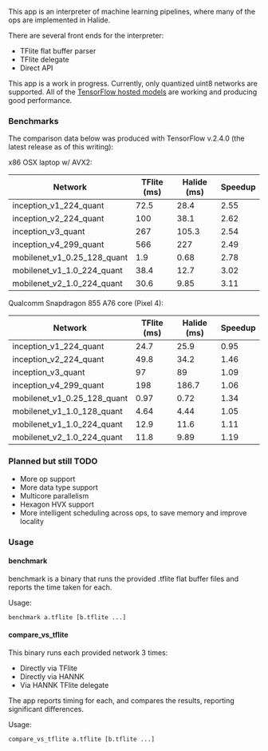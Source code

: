 This app is an interpreter of machine learning pipelines, where many of the ops are implemented in Halide.

There are several front ends for the interpreter:
- TFlite flat buffer parser
- TFlite delegate
- Direct API

This app is a work in progress. Currently, only quantized uint8 networks are supported.
All of the [TensorFlow hosted models](https://www.tensorflow.org/lite/guide/hosted_models)
are working and producing good performance.

### Benchmarks
The comparison data below was produced with TensorFlow v.2.4.0 (the latest release as of this writing):

x86 OSX laptop w/ AVX2:

| Network | TFlite (ms)|Halide (ms)| Speedup
| ---- | ---- | ---- | ---- |
| inception_v1_224_quant | 72.5 | 28.4 | 2.55 |
| inception_v2_224_quant | 100 | 38.1 | 2.62 |
| inception_v3_quant | 267 | 105.3 | 2.54 |
| inception_v4_299_quant | 566 | 227 | 2.49 |
| mobilenet_v1_0.25_128_quant | 1.9 | 0.68 | 2.78 |
| mobilenet_v1_1.0_224_quant | 38.4 | 12.7 | 3.02 |
| mobilenet_v2_1.0_224_quant | 30.6 | 9.85 | 3.11 |

Qualcomm Snapdragon 855 A76 core (Pixel 4):

| Network | TFlite (ms)|Halide (ms)| Speedup
| ---- | ---- | ---- | ---- |
| inception_v1_224_quant | 24.7 | 25.9 | 0.95 |
| inception_v2_224_quant | 49.8 | 34.2 | 1.46 |
| inception_v3_quant | 97 | 89 | 1.09 |
| inception_v4_299_quant | 198 | 186.7 | 1.06 |
| mobilenet_v1_0.25_128_quant	| 0.97 | 0.72 | 1.34 |
| mobilenet_v1_1.0_128_quant |4.64 | 4.44 | 1.05 |
| mobilenet_v1_1.0_224_quant | 12.9 | 11.6 | 1.11 |
| mobilenet_v2_1.0_224_quant | 11.8 | 9.89 | 1.19 |

### Planned but still TODO
- More op support
- More data type support
- Multicore parallelism
- Hexagon HVX support
- More intelligent scheduling across ops, to save memory and improve locality

### Usage

#### benchmark
benchmark is a binary that runs the provided .tflite flat buffer files and reports the time taken for each.

Usage:

    benchmark a.tflite [b.tflite ...]

#### compare_vs_tflite
This binary runs each provided network 3 times:
- Directly via TFlite
- Directly via HANNK
- Via HANNK TFlite delegate

The app reports timing for each, and compares the results, reporting significant differences.

Usage:

    compare_vs_tflite a.tflite [b.tflite ...]

